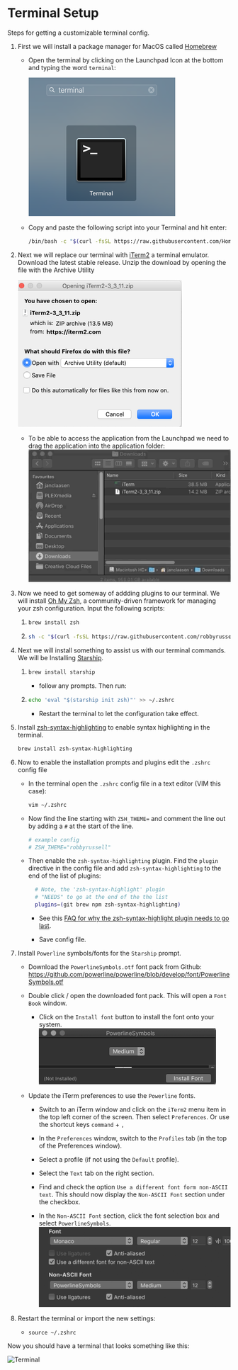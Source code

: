 # Terminal Setup

Steps for getting a customizable terminal config.

1. First we will install a package manager for MacOS called [Homebrew](https://brew.sh/)
    - Open the terminal by clicking on the Launchpad Icon at the bottom and typing the word `terminal`:

      ![launchpad icon](select_terminal.png)
      
    - Copy and paste the following script into your Terminal and hit enter: 
      ```bash
      /bin/bash -c "$(curl -fsSL https://raw.githubusercontent.com/Homebrew/install/master/install.sh)"
      ```
      
1. Next we will replace our terminal with [iTerm2](https://iterm2.com/) a terminal emulator. Download the latest stable release. Unzip the download by opening the file with the Archive Utility
    
    ![opening iterm](open_iterm.png)
    - To be able to access the application from the Launchpad we need to drag the application into the application folder:
    ![opening iterm](move_application.gif)
    
1. Now we need to get someway of addding plugins to our terminal. We will install [Oh My Zsh](https://github.com/ohmyzsh/ohmyzsh#basic-installation), a  community-driven framework for managing your zsh configuration. Input the following scripts:
    1.  ```bash
        brew install zsh
        ```
    1.  ```bash
        sh -c "$(curl -fsSL https://raw.githubusercontent.com/robbyrussell/oh-my-zsh/master/tools/install.sh)"
        ```

1. Next we will install something to assist us with our terminal commands. We will be Installing [Starship](https://starship.rs/guide/#with-homebrew).
    1.  ```bash
        brew install starship
        ```
        - follow any prompts. Then run:
    1.  ```bash
        echo 'eval "$(starship init zsh)"' >> ~/.zshrc
        ```
        - Restart the terminal to let the configuration take effect.

1. Install [zsh-syntax-highlighting](https://github.com/zsh-users/zsh-syntax-highlighting/blob/master/INSTALL.md#oh-my-zsh) to enable syntax highlighting in the terminal.
    ```bash
    brew install zsh-syntax-highlighting 
    ```

6. Now to enable the installation prompts and plugins edit the `.zshrc` config file

    - In the terminal open the `.zshrc` config file in a text editor (VIM this case):

      ```bash
      vim ~/.zshrc
      ```

    - Now find the line starting with `ZSH_THEME=` and comment the line out by adding a `#` at the start of the line.

      ```bash
      # example config
      # ZSH_THEME="robbyrussell"
      ```

    - Then enable the `zsh-syntax-highlighting` plugin. Find the `plugin` directive in the config file and add `zsh-syntax-highlighting` to the end of the list of plugins:

      ```bash
        # Note, the 'zsh-syntax-highlight' plugin
        # "NEEDS" to go at the end of the the list 
        plugins=(git brew npm zsh-syntax-highlighting)
        ```
      - See this [FAQ for why the zsh-syntax-highlight plugin needs to go last](https://github.com/zsh-users/zsh-syntax-highlighting#why-must-zsh-syntax-highlightingzsh-be-sourced-at-the-end-of-the-zshrc-file).

      - Save config file.

7. Install `Powerline` symbols/fonts for the `Starship` prompt.

    - Download the `PowerlineSymbols.otf` font pack from Github: https://github.com/powerline/powerline/blob/develop/font/PowerlineSymbols.otf

    - Double click / open the downloaded font pack. This will open a `Font Book` window.

      - Click on the `Install font` button to install the font onto your system.
      ![Install font](install_font.png)

    - Update the iTerm preferences to use the `Powerline` fonts.

      - Switch to an iTerm window and click on the `iTerm2` menu item in the top left corner of the screen. Then select `Preferences`. Or use the shortcut keys `command` + `,`

      - In the `Preferences` window, switch to the `Profiles` tab (in the top of the Preferences window).

      - Select a profile (if not using the `Default` profile).

      - Select the `Text` tab on the right section.

      - Find and check the option `Use a different font form non-ASCII text`. This should now display the `Non-ASCII Font` section under the checkbox.

      - In the `Non-ASCII Font` section, click the font selection box and select `PowerlineSymbols`.
      ![selecting the powerlinefont](font_selection.png)

8. Restart the terminal or import the new settings:

    - ```shell
      source ~/.zshrc
      ```

Now you should have a terminal that looks something like this:

![Terminal](./terminal.png)
